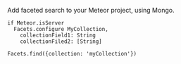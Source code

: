 Add faceted search to your Meteor project, using Mongo.

    if Meteor.isServer
      Facets.configure MyCollection,
        collectionField1: String
        collectionFiled2: [String]
    
    Facets.find({collection: 'myCollection'})

